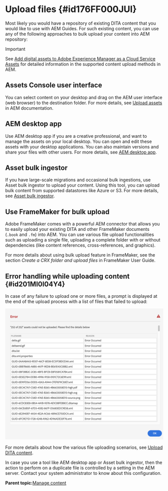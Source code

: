 # Upload files {#id176FF000JUI}

Most likely you would have a repository of existing DITA content that you would like to use with AEM Guides. For such existing content, you can use any of the following approaches to bulk upload your content into AEM repository:

>[!IMPORTANT]
>
>

See [Add digital assets to Adobe Experience Manager as a Cloud Service Assets](https://experienceleague.adobe.com/docs/experience-manager-cloud-service/assets/manage/add-assets.html) for detailed information in the supported content upload methods in AEM.

## Assets Console user interface 

You can select content on your desktop and drag on the AEM user interface \(web browser\) to the destination folder. For more details, see [Upload assets](https://experienceleague.adobe.com/docs/experience-manager-cloud-service/assets/manage/add-assets.html#upload-assets) in AEM documentation.

## AEM desktop app 

Use AEM desktop app if you are a creative professional, and want to manage the assets on your local desktop. You can open and edit these assets with your desktop applications. You can also maintain versions and share your files with other users. For more details, see [AEM desktop app](https://experienceleague.adobe.com/docs/experience-manager-desktop-app/using/using.html).

## Asset bulk ingestor 

If you have large-scale migrations and occasional bulk ingestions, use Asset bulk ingestor to upload your content. Using this tool, you can upload bulk content from supported datastores like Azure or S3. For more details, see [Asset bulk ingestor](https://experienceleague.adobe.com/docs/experience-manager-cloud-service/assets/manage/add-assets.html?lang=en#asset-bulk-ingestor).

## Use FrameMaker for bulk upload 

Adobe FrameMaker comes with a powerful AEM connector that allows you to easily upload your existing DITA and other FrameMaker documents \(`.book` and `.fm`\) into AEM. You can use various file upload functionalities such as uploading a single file, uploading a complete folder with or without dependencies \(like content references, cross-references, and graphics\).

For more details about using bulk upload feature in FrameMaker, see the section *Create a CRX folder and upload files* in FrameMaker User Guide.

## Error handling while uploading content {#id201MI0I04Y4}

In case of any failure to upload one or more files, a prompt is displayed at the end of the upload process with a list of files that failed to upload:

![](images/uuid-files-failed-to-upload_cs.png)

For more details about how the various file uploading scenarios, see [Upload DITA content](authoring-file-management.md#).

 In case you use a tool like AEM desktop app or Asset bulk ingestor, then the action to perform on a duplicate file is controlled by a setting in the AEM server. Contact your system administrator to know about this configuration.

**Parent topic:**[Manage content](authoring.md)


